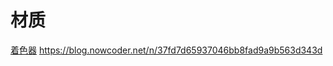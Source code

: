 # 材质

[着色器](https://www.freesion.com/article/1005629479/)
https://blog.nowcoder.net/n/37fd7d65937046bb8fad9a9b563d343d